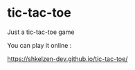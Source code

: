 # tic-tac-toe

Just a tic-tac-toe game 

You can play it online :

https://shkelzen-dev.github.io/tic-tac-toe/
